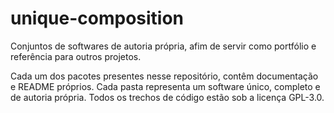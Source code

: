 # unique-composition
Conjuntos de softwares de autoria própria, afim de servir como portfólio e referência para outros projetos.

Cada um dos pacotes presentes nesse repositório, contêm documentação e README próprios.
Cada pasta representa um software único, completo e de autoria própria.
Todos os trechos de código estão sob a licença GPL-3.0.